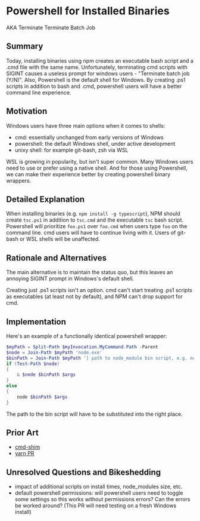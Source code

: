 # Powershell for Installed Binaries

AKA Terminate Terminate Batch Job

## Summary

Today, installing binaries using npm creates an executable bash script and a .cmd file with the same name. Unfortunately, terminating cmd scripts with SIGINT causes a useless prompt for windows users - "Terminate batch job (Y/N)". Also, Powershell is the default shell for Windows. By creating .ps1 scripts in addition to bash and .cmd, powershell users will have a better command line experience.

## Motivation

Windows users have three main options when it comes to shells:

- cmd: essentially unchanged from early versions of Windows
- powershell: the default Windows shell, under active development
- unixy shell: for example git-bash, zsh via WSL

WSL is growing in popularity, but isn't super common. Many Windows users need to use or prefer using a native shell. And for those using Powershell, we can make their experience better by creating powershell binary wrappers.

## Detailed Explanation

When installing binaries (e.g. `npm install -g typescript`), NPM should create `tsc.ps1` in addition to `tsc.cmd` and the executable `tsc` bash script. Powershell will prioritize `foo.ps1` over `foo.cmd` when users type `foo` on the command line. cmd users will have to continue living with it. Users of git-bash or WSL shells will be unaffected.

## Rationale and Alternatives

The main alternative is to maintain the status quo, but this leaves an annoying SIGINT prompt in Windows's default shell.

Creating just .ps1 scripts isn't an option. cmd can't start treating .ps1 scripts as executables (at least not by default), and NPM can't drop support for cmd.

## Implementation

Here's an example of a functionally identical powershell wrapper:

```powershell
$myPath = Split-Path $myInvocation.MyCommand.Path -Parent
$node = Join-Path $myPath 'node.exe'
$binPath = Join-Path $myPath '[ path to node_module bin script, e.g. node_modules\typescript\bin\tsc]'
if (Test-Path $node)
{
    & $node $binPath $args
}
else
{
    node $binPath $args
}
```

The path to the bin script will have to be substituted into the right place.

## Prior Art

- [cmd-shim](https://www.npmjs.com/package/cmd-shim)
- [yarn PR](https://github.com/yarnpkg/yarn/pull/6093)

## Unresolved Questions and Bikeshedding

- impact of additional scripts on install times, node_modules size, etc.
- default powershell permissions: will powershell users need to toggle some settings so this works without permissions errors? Can the errors be worked around? (This PR will need testing on a fresh Windows install)
